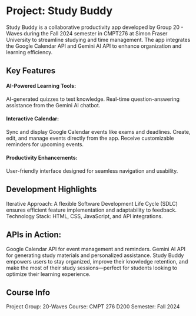 # Project: Study Buddy

Study Buddy is a collaborative productivity app developed by Group 20 - Waves during the Fall 2024 semester in CMPT276 at Simon Fraser University to streamline studying and time management. The app integrates the Google Calendar API and Gemini AI API to enhance organization and learning efficiency.

## Key Features

#### AI-Powered Learning Tools:

AI-generated quizzes to test knowledge.
Real-time question-answering assistance from the Gemini AI chatbot.

#### Interactive Calendar:

Sync and display Google Calendar events like exams and deadlines.
Create, edit, and manage events directly from the app.
Receive customizable reminders for upcoming events.

#### Productivity Enhancements:

User-friendly interface designed for seamless navigation and usability.

## Development Highlights

Iterative Approach: A flexible Software Development Life Cycle (SDLC) ensures efficient feature implementation and adaptability to feedback.
Technology Stack: HTML, CSS, JavaScript, and API integrations.

## APIs in Action:

Google Calendar API for event management and reminders.
Gemini AI API for generating study materials and personalized assistance.
Study Buddy empowers users to stay organized, improve their knowledge retention, and make the most of their study sessions—perfect for students looking to optimize their learning experience.

## Course Info

Project Group: 20-Waves
Course: CMPT 276 D200
Semester: Fall 2024
